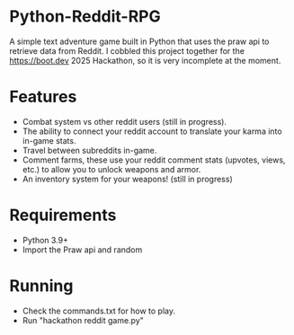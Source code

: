 # Python-Reddit-RPG
A simple text adventure game built in Python that uses the praw api to retrieve data from Reddit. I cobbled this project together for the https://boot.dev 2025 Hackathon, so it is very incomplete at the moment.
# Features
- Combat system vs other reddit users (still in progress).
- The ability to connect your reddit account to translate your karma into in-game stats.
- Travel between subreddits in-game.
- Comment farms, these use your reddit comment stats (upvotes, views, etc.) to allow you to unlock weapons and armor.
- An inventory system for your weapons! (still in progress)
# Requirements
- Python 3.9+
- Import the Praw api and random
# Running
- Check the commands.txt for how to play.
- Run "hackathon reddit game.py"

